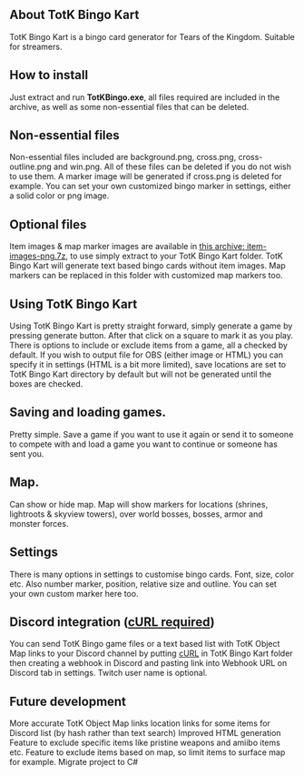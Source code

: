 ## About TotK Bingo Kart
TotK Bingo Kart is a bingo card generator for Tears of the Kingdom. Suitable for streamers.

## How to install
Just extract and run ****TotKBingo.exe****, all files required are included in the archive, as well as some non-essential files that can be deleted.

## Non-essential files
Non-essential files included are background.png, cross.png, cross-outline.png and win.png. All of these files can be deleted if you do not wish to use them. A marker image will be generated if cross.png is deleted for example. You can set your own customized bingo marker in settings, either a solid color or png image. 

## Optional files
Item images & map marker images are available in [this archive: item-images-png.7z](https://mega.nz/file/I9MxUTST#KUXysPhXE3I5gd53em8xW0AB5eqedS2TDxOQPMOcKVo), to use simply extract to your TotK Bingo Kart folder. TotK Bingo Kart will generate text based bingo cards without item images. Map markers can be replaced in this folder with customized map markers too.

## Using TotK Bingo Kart
Using TotK Bingo Kart is pretty straight forward, simply generate a game by pressing generate button. After that click on a square to mark it as you play. There is options to include or exclude items from a game, all a checked by default. If you wish to output file for OBS (either image or HTML) you can specify it in settings (HTML is a bit more limited), save locations are set to TotK Bingo Kart directory by default but will not be generated until the boxes are checked.

## Saving and loading games.
Pretty simple. Save a game if you want to use it again or send it to someone to compete with and load a game you want to continue or someone has sent you.

## Map.
Can show or hide map. Map will show markers for locations (shrines, lightroots & skyview towers), over world bosses, bosses, armor and monster forces. 

## Settings
There is many options in settings to customise bingo cards. Font, size, color etc. Also number marker, position, relative size and outline. You can set your own custom marker here too.

## Discord integration ([cURL required]( https://curl.se/windows/))
You can send TotK Bingo game files or a text based list with TotK Object Map links to your Discord channel by putting [cURL]( https://curl.se/windows/) in TotK Bingo Kart folder then creating a webhook in Discord and pasting link into Webhook URL on Discord tab in settings. Twitch user name is optional.

## Future development
More accurate TotK Object Map links location links for some items for Discord list (by hash rather than text search)
Improved HTML generation
Feature to exclude specific items like pristine weapons and amiibo items etc.
Feature to exclude items based on map, so limit items to surface map for example.
Migrate project to C#
